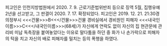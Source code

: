 피고인은 인천지방법원에서 2020. 7. 9. 근로기준법위반죄 등으로 징역 5월, 집행유예 2년을 선고받고, 그 판결이 2020. 7. 17. 확정되었다.
피고인은 2019. 12. 21. 21:30경 의정부시 <<<건물>>>B<<</건물>>>건물 경비실에서 경비원인 피해자 <<<내국인이름>>>C<<</내국인이름>>>(68세)가 자신에게 연락도 없이 자신의 집 현관문에 관리비 미납 독촉장을 붙여놓았다는 이유로 말다툼을 하던 중 화가 나 손가락으로 피해자의 턱을 치고 자신의 배로 피해자를 밀치는 등의 폭행을 하였다.